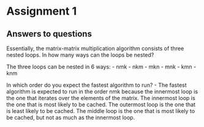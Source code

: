 # Assignment 1

## Answers to questions

Essentially, the matrix-matrix multiplication algorithm consists of three nested
loops. In how many ways can the loops be nested?

The three loops can be nested in 6 ways:
    - nmk
    - nkm
    - mkn
    - mnk
    - kmn
    - knm

In which order do you expect the fastest algorithm to run?
    - The fastest algorithm is expected to run in the order nmk because the
      innermost loop is the one that iterates over the elements of the
      matrix. The innermost loop is the one that is most likely to be
      cached. The outermost loop is the one that is least likely to be
      cached. The middle loop is the one that is most likely to be
      cached, but not as much as the innermost loop.